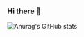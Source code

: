 ### Hi there 👋
![Anurag's GitHub stats](https://github-readme-stats.vercel.app/api?username=Lucius-Brandhuber&show_icons=true)
